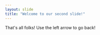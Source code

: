 ```yaml
---
layout: slide
title: "Welcome to our second slide!"
---
```

That's all folks!
Use the left arrow to go back!

